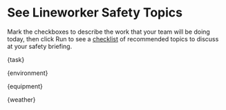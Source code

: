 # See Lineworker Safety Topics

Mark the checkboxes to describe the work that your team will be doing today, then click Run to see a [checklist](http://atulgawande.com/book/the-checklist-manifesto) of recommended topics to discuss at your safety briefing.

{task}

{environment}

{equipment}

{weather}
